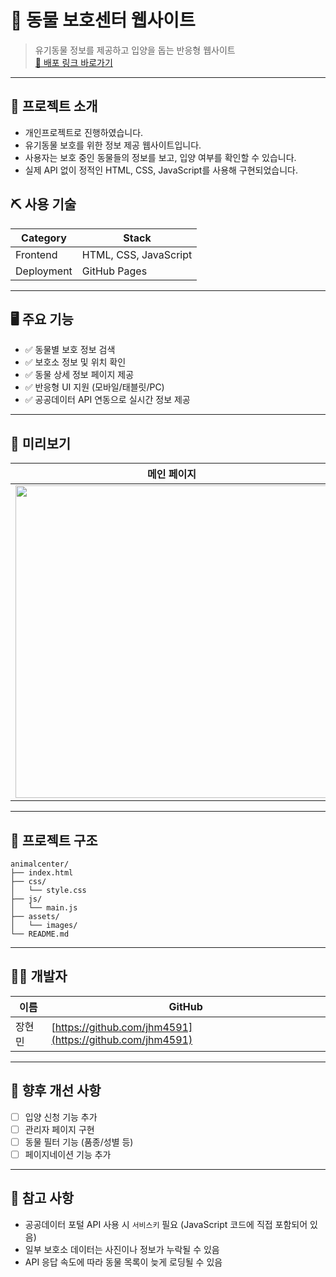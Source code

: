 # 🐾 동물 보호센터 웹사이트

> 유기동물 정보를 제공하고 입양을 돕는 반응형 웹사이트  
> [🔗 배포 링크 바로가기](https://jhm4591.github.io/animalcenter/)

---

## 📌 프로젝트 소개

- 개인프로젝트로 진행하였습니다.
- 유기동물 보호를 위한 정보 제공 웹사이트입니다.
- 사용자는 보호 중인 동물들의 정보를 보고, 입양 여부를 확인할 수 있습니다.
- 실제 API 없이 정적인 HTML, CSS, JavaScript를 사용해 구현되었습니다.

## ⛏️ 사용 기술

| Category | Stack |
|---------|-------|
| Frontend | HTML, CSS, JavaScript |
| Deployment | GitHub Pages |

---

## 🖥️ 주요 기능

- ✅ 동물별 보호 정보 검색
- ✅ 보호소 정보 및 위치 확인
- ✅ 동물 상세 정보 페이지 제공
- ✅ 반응형 UI 지원 (모바일/태블릿/PC)
- ✅ 공공데이터 API 연동으로 실시간 정보 제공

---

## 📸 미리보기

| 메인 페이지 | 서브페이지 (공지사항) |
|-------------|------------------------|
| <img src="https://github.com/user-attachments/assets/317fc4b7-f41b-4201-bb69-453daa6349d8" width="500"/> | <img src="https://github.com/user-attachments/assets/3a91eaef-0593-41e4-9bb0-5c370afe770a" width="500"/> |


<!-- 예시:
![main](./assets/images/main.png)
![list](./assets/images/list.png)
![detail](./assets/images/detail.png)
-->

---

## 📁 프로젝트 구조

```
animalcenter/
├── index.html
├── css/
│   └── style.css
├── js/
│   └── main.js
├── assets/
│   └── images/
└── README.md
```

---

## 🧑‍💻 개발자

| 이름 | GitHub |
|------|--------|
| 장현민 | [https://github.com/jhm4591](https://github.com/jhm4591) |

---

## 📌 향후 개선 사항

- [ ] 입양 신청 기능 추가
- [ ] 관리자 페이지 구현
- [ ] 동물 필터 기능 (품종/성별 등)
- [ ] 페이지네이션 기능 추가

---

## 📝 참고 사항

- 공공데이터 포털 API 사용 시 `서비스키` 필요 (JavaScript 코드에 직접 포함되어 있음)
- 일부 보호소 데이터는 사진이나 정보가 누락될 수 있음
- API 응답 속도에 따라 동물 목록이 늦게 로딩될 수 있음
